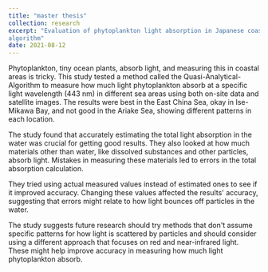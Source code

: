```yaml
---
title: "master thesis"
collection: research
excerpt: "Evaluation of phytoplankton light absorption in Japanese coastal waters derived from quasi-analytical
algorithm"
date: 2021-08-12
---
```


Phytoplankton, tiny ocean plants, absorb light, and measuring this in coastal areas is tricky. This study tested a method called the Quasi-Analytical-Algorithm to measure how much light phytoplankton absorb at a specific light wavelength (443 nm) in different sea areas using both on-site data and satellite images. The results were best in the East China Sea, okay in Ise-Mikawa Bay, and not good in the Ariake Sea, showing different patterns in each location.

The study found that accurately estimating the total light absorption in the water was crucial for getting good results. They also looked at how much materials other than water, like dissolved substances and other particles, absorb light. Mistakes in measuring these materials led to errors in the total absorption calculation.

They tried using actual measured values instead of estimated ones to see if it improved accuracy. Changing these values affected the results' accuracy, suggesting that errors might relate to how light bounces off particles in the water.

The study suggests future research should try methods that don't assume specific patterns for how light is scattered by particles and should consider using a different approach that focuses on red and near-infrared light. These might help improve accuracy in measuring how much light phytoplankton absorb.

